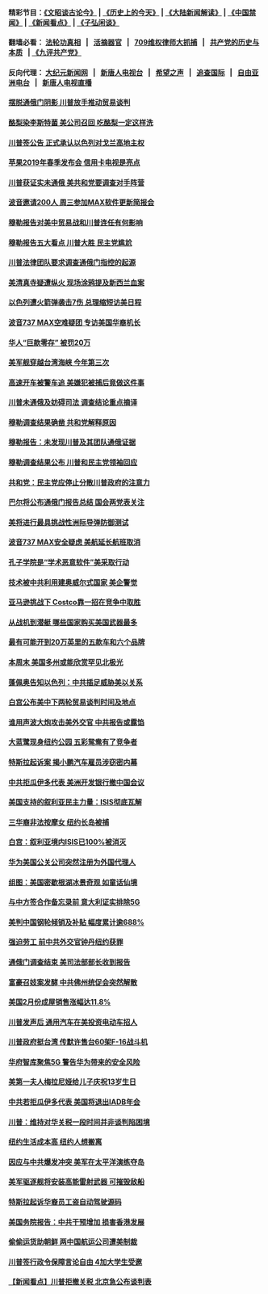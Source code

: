 #### 精彩节目：[《文昭谈古论今》](http://134.209.198.168/wenzhao) | [《历史上的今天》](http://134.209.198.168/today-in-history) | [《大陆新闻解读》](http://134.209.198.168/ntdtv-comedy) | [《中国禁闻》](http://134.209.198.168/ntdtv-news) | [《新闻看点》](http://134.209.198.168/news-insight) | [《子弘闲谈》](http://134.209.198.168/zihongxiantan/) 

  #### 翻墙必看： [法轮功真相](http://134.209.198.168:10000/videos/truth.html) &nbsp;&nbsp;|&nbsp;&nbsp; [活摘器官](http://134.209.198.168:10000/videos/res/Organs/) &nbsp;&nbsp;|&nbsp;&nbsp; [709维权律师大抓捕](http://134.209.198.168:10000/videos/709/) &nbsp;&nbsp;|&nbsp;&nbsp; [共产党的历史与本质](http://134.209.198.168:10000/videos/ccp.html) &nbsp;&nbsp;| [《九评共产党》](http://134.209.198.168:10000/videos/jiuping/) 

#### 反向代理： [大纪元新闻网](http://134.209.198.168:10080/) &nbsp;&nbsp;|&nbsp;&nbsp; [新唐人电视台](http://134.209.198.168:8000/) &nbsp;&nbsp;|&nbsp;&nbsp; [希望之声](http://134.209.198.168:8200/) &nbsp;&nbsp;|&nbsp;&nbsp; [追查国际](http://134.209.198.168:10010/) &nbsp;&nbsp;|&nbsp;&nbsp; [自由亚洲电台](http://134.209.198.168:9800/) &nbsp;&nbsp;|&nbsp;&nbsp; [新唐人电视直播](http://134.209.198.168/) 

#### [摆脱通俄门阴影 川普放手推动贸易谈判](../pages/nsc412/n11139633.md?t=03260036) 

#### [酪梨染李斯特菌 美公司召回 吃酪梨一定这样洗](../pages/nsc412/n11139141.md?t=03260036) 

#### [川普签公告 正式承认以色列对戈兰高地主权](../pages/nsc412/n11139451.md?t=03260036) 

#### [苹果2019年春季发布会 信用卡电视是亮点](../pages/nsc412/n11139373.md?t=03260036) 

#### [川普获证实未通俄 美共和党要调查对手阵营](../pages/nsc412/n11139288.md?t=03260036) 

#### [波音邀请200人 周三参加MAX软件更新简报会](../pages/nsc412/n11138787.md?t=03260036) 

#### [穆勒报告对美中贸易战和川普连任有何影响](../pages/nsc412/n11139088.md?t=03260036) 

#### [穆勒报告五大看点 川普大胜 民主党尴尬](../pages/nsc412/n11138917.md?t=03260036) 

#### [川普法律团队要求调查通俄门指控的起源](../pages/nsc412/n11138801.md?t=03260036) 

#### [美清真寺疑遭纵火 现场涂鸦提及新西兰血案](../pages/nsc412/n11138671.md?t=03260036) 

#### [以色列遭火箭弹袭击7伤 总理缩短访美日程](../pages/nsc412/n11138626.md?t=03260036) 

#### [波音737 MAX空难疑团 专访美国华裔机长](../pages/nsc412/n11135735.md?t=03260036) 

#### [华人“巨款零存” 被罚20万](../pages/nsc412/n11138451.md?t=03260036) 

#### [美军舰穿越台湾海峡 今年第三次](../pages/nsc412/n11138053.md?t=03260036) 

#### [高速开车被警车追 美嫌犯被捕后竟做这件事](../pages/nsc412/n11137829.md?t=03260036) 

#### [川普未通俄及妨碍司法 调查结论重点摘译](../pages/nsc412/n11137401.md?t=03260036) 

#### [穆勒调查结果确凿 共和党解释原因](../pages/nsc412/n11137422.md?t=03260036) 

#### [穆勒报告：未发现川普及其团队通俄证据](../pages/nsc412/n11137113.md?t=03260036) 

#### [穆勒调查结果公布 川普和民主党领袖回应](../pages/nsc412/n11137281.md?t=03260036) 

#### [共和党：民主党应停止分散川普政府的注意力](../pages/nsc412/n11137209.md?t=03260036) 

#### [巴尔将公布通俄门报告总结 国会两党表关注](../pages/nsc412/n11136726.md?t=03260036) 

#### [美将进行最具挑战性洲际导弹防御测试](../pages/nsc412/n11136684.md?t=03260036) 

#### [波音737 MAX安全疑虑 美航延长航班取消](../pages/nsc412/n11136892.md?t=03260036) 

#### [孔子学院是“学术恶意软件”美采取行动](../pages/nsc412/n11135335.md?t=03260036) 

#### [技术被中共利用建奥威尔式国家 美企警觉](../pages/nsc412/n11135342.md?t=03260036) 

#### [亚马逊挑战下 Costco靠一招在竞争中取胜](../pages/nsc412/n11131138.md?t=03260036) 

#### [从战机到潜艇 哪些国家购买美国武器最多](../pages/nsc412/n11128404.md?t=03260036) 

#### [最有可能开到20万英里的五款车和六个品牌](../pages/nsc412/n11135167.md?t=03260036) 

#### [本周末 美国多州或能欣赏罕见北极光](../pages/nsc412/n11135278.md?t=03260036) 

#### [蓬佩奥告知以色列：中共插足威胁美以关系](../pages/nsc412/n11135134.md?t=03260036) 

#### [白宫公布美中下两轮贸易谈判时间及地点](../pages/nsc412/n11135142.md?t=03260036) 

#### [谁用声波大炮攻击美外交官 中共报告或露馅](../pages/nsc412/n11135118.md?t=03260036) 

#### [大蓝鹭现身纽约公园 五彩鸳鸯有了竞争者](../pages/nsc412/n11134996.md?t=03260036) 

#### [特斯拉起诉案 揭小鹏汽车雇员涉窃密内幕](../pages/nsc412/n11134873.md?t=03260036) 

#### [中共拒瓜伊多代表 美洲开发银行撤中国会议](../pages/nsc412/n11134822.md?t=03260036) 

#### [美国支持的叙利亚民主力量：ISIS彻底瓦解](../pages/nsc412/n11134630.md?t=03260036) 

#### [三华裔非法按摩女 纽约长岛被捕](../pages/nsc412/n11134438.md?t=03260036) 

#### [白宫：叙利亚境内ISIS已100%被消灭](../pages/nsc412/n11133647.md?t=03260036) 

#### [华为美国公关公司突然注册为外国代理人](../pages/nsc412/n11133562.md?t=03260036) 

#### [组图：美国密歇根湖冰景奇观 如童话仙境](../pages/nsc412/n11133403.md?t=03260036) 

#### [与中方签合作备忘录前 意大利证实排除5G](../pages/nsc412/n11133704.md?t=03260036) 

#### [美判中国钢轮倾销及补贴 幅度累计逾688%](../pages/nsc412/n11133622.md?t=03260036) 

#### [强迫劳工 前中共外交官钟丹纽约获罪](../pages/nsc412/n11133536.md?t=03260036) 

#### [通俄门调查结束 美司法部部长收到报告](../pages/nsc412/n11133561.md?t=03260036) 

#### [富豪召妓案发酵 中共佛州统促会突然解散](../pages/nsc412/n11132738.md?t=03260036) 

#### [美国2月份成屋销售涨幅达11.8%](../pages/nsc412/n11133325.md?t=03260036) 

#### [川普发声后 通用汽车在美投资电动车招人](../pages/nsc412/n11133389.md?t=03260036) 

#### [川普政府挺台湾 传默许售台60架F-16战斗机](../pages/nsc412/n11133184.md?t=03260036) 

#### [华府智库聚焦5G 警告华为带来的安全风险](../pages/nsc412/n11133013.md?t=03260036) 

#### [美第一夫人梅拉尼娅给儿子庆祝13岁生日](../pages/nsc412/n11132233.md?t=03260036) 

#### [中共若拒瓜伊多代表 美国将退出IADB年会](../pages/nsc412/n11132332.md?t=03260036) 

#### [川普：维持对华关税一段时间并非谈判陷困境](../pages/nsc412/n11132531.md?t=03260036) 

#### [纽约生活成本高 纽约人想搬离](../pages/nsc412/n11132340.md?t=03260036) 

#### [因应与中共爆发冲突 美军在太平洋演练夺岛](../pages/nsc412/n11132095.md?t=03260036) 

#### [美军驱逐舰将安装高能雷射武器 可摧毁敌船](../pages/nsc412/n11131799.md?t=03260036) 

#### [特斯拉起诉华裔员工盗自动驾驶源码](../pages/nsc412/n11131728.md?t=03260036) 

#### [美国务院报告：中共干预增加 损害香港发展](../pages/nsc412/n11131416.md?t=03260036) 

#### [偷偷运货助朝鲜 两中国航运公司遭美制裁](../pages/nsc412/n11130664.md?t=03260036) 

#### [川普签行政令保障言论自由 4加大学生受邀](../pages/nsc412/n11130756.md?t=03260036) 

#### [【新闻看点】川普拒撤关税 北京急公布谈判表](../pages/nsc412/n11130393.md?t=03260036) 

